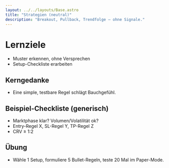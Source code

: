 ```yaml
---
layout: ../../layouts/Base.astro
title: "Strategien (neutral)"
description: "Breakout, Pullback, Trendfolge – ohne Signale."
---
```


# Lernziele
- Muster erkennen, ohne Versprechen
- Setup-Checkliste erarbeiten

## Kerngedanke
- Eine simple, testbare Regel schlägt Bauchgefühl.

## Beispiel-Checkliste (generisch)
- Marktphase klar? Volumen/Volatilität ok?
- Entry-Regel X, SL-Regel Y, TP-Regel Z
- CRV ≥ 1:2

## Übung
- Wähle 1 Setup, formuliere 5 Bullet-Regeln, teste 20 Mal im Paper-Mode.

